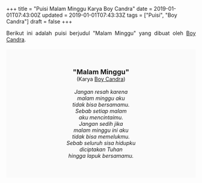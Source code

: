 +++
title = "Puisi Malam Minggu Karya Boy Candra"
date = 2019-01-01T07:43:00Z
updated = 2019-01-01T07:43:33Z
tags = ["Puisi", "Boy Candra"]
draft = false
+++

<div dir="ltr" style="text-align: left;" trbidi="on"><div style="text-align: justify;">Berikut ini adalah puisi berjudul "Malam Minggu" yang dibuat oleh <a href="https://www.idntimes.com/life/inspiration/fajar-laksmita-dewi/8-quotes-romantis-boy-candra-1/full" target="_blank">Boy Candra</a>. </div><br /><div style="background: #FAFAFA; font-size: 14px; height: auto; margin: 0 auto; padding: 50px; text-align: center; width: auto;"><span style="font-size: 18px;"><b>"Malam Minggu"</b></span><br />(Karya <a href="https://www.sekata.web.id/tags/boy-candra" target="_blank">Boy Candra</a>)<br /><br /><i>Jangan resah karena<br />malam minggu aku<br />tidak bisa bersamamu.<br />Sebab setiap malam<br />aku mencintaimu.<br />Jangan sedih jika<br />malam minggu ini aku<br />tidak bisa memelukmu.<br />Sebab seluruh sisa hidupku<br />diciptakan Tuhan<br />hingga lapuk bersamamu.</i></div></div>
